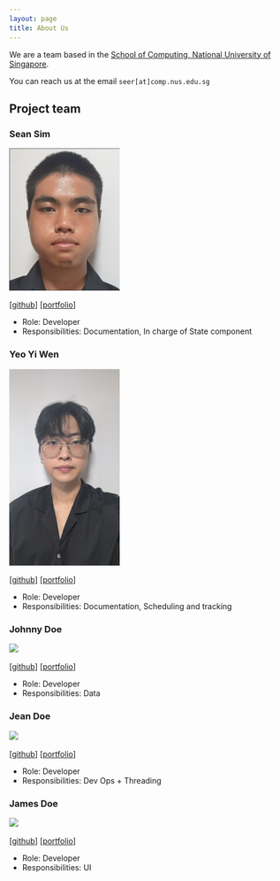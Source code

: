 ```yaml
---
layout: page
title: About Us
---
```


We are a team based in the [School of Computing, National University of Singapore](https://www.comp.nus.edu.sg).

You can reach us at the email `seer[at]comp.nus.edu.sg`

## Project team

### Sean Sim

<img src="images/botosek.png" width="200px">

[[github](https://github.com/botosek)]
[[portfolio](team/botosek.md)]

* Role: Developer
* Responsibilities: Documentation, In charge of State component

### Yeo Yi Wen

<img src="images/xenyeo.png" width="200px">

[[github](http://github.com/johndoe)]
[[portfolio](team/xenyeo)]

* Role: Developer
* Responsibilities: Documentation, Scheduling and tracking

### Johnny Doe

<img src="images/johndoe.png" width="200px">

[[github](http://github.com/johndoe)] [[portfolio](team/xenyeo)]

* Role: Developer
* Responsibilities: Data

### Jean Doe

<img src="images/johndoe.png" width="200px">

[[github](http://github.com/johndoe)]
[[portfolio](team/xenyeo)]

* Role: Developer
* Responsibilities: Dev Ops + Threading

### James Doe

<img src="images/johndoe.png" width="200px">

[[github](http://github.com/johndoe)]
[[portfolio](team/xenyeo)]

* Role: Developer
* Responsibilities: UI
